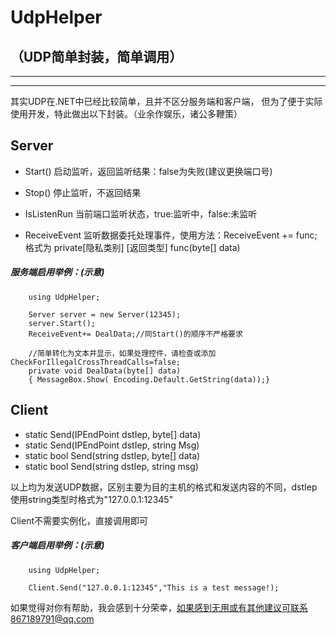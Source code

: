#  UdpHelper
## （UDP简单封装，简单调用）

---
***


其实UDP在.NET中已经比较简单，且并不区分服务端和客户端，
但为了便于实际使用开发，特此做出以下封装。（业余作娱乐，诸公多鞭策）
## Server

+ Start()			启动监听，返回监听结果：false为失败(建议更换端口号)

+ Stop()			停止监听，不返回结果

+ IsListenRun		当前端口监听状态，true:监听中，false:未监听

+ ReceiveEvent    监听数据委托处理事件，使用方法：ReceiveEvent += func;   格式为 private[隐私类别] [返回类型] func(byte[] data)


#####   服务端启用举例：(示意)
```
    using UdpHelper;

    Server server = new Server(12345);
    server.Start();
    ReceiveEvent+= DealData;//同Start()的顺序不严格要求

    //简单转化为文本并显示，如果处理控件，请检查或添加CheckForIllegalCrossThreadCalls=false;
    private void DealData(byte[] data)
    { MessageBox.Show( Encoding.Default.GetString(data));}
```
## Client
+ static Send(IPEndPoint dstIep, byte[] data)
+ static Send(IPEndPoint dstIep, string Msg)
+ static bool Send(string dstIep, byte[] data)
+ static bool Send(string dstIep, string msg)

以上均为发送UDP数据，区别主要为目的主机的格式和发送内容的不同，dstIep使用string类型时格式为"127.0.0.1:12345"

Client不需要实例化，直接调用即可

#####   客户端启用举例：(示意)
```
    using UdpHelper;

    Client.Send("127.0.0.1:12345","This is a test message!);

```
如果觉得对你有帮助，我会感到十分荣幸，如果感到无用或有其他建议可联系867189791@qq.com


